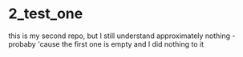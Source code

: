 # 2_test_one
this is my second repo, but I still understand approximately nothing - probaby 'cause the first one is empty and I did nothing to it
